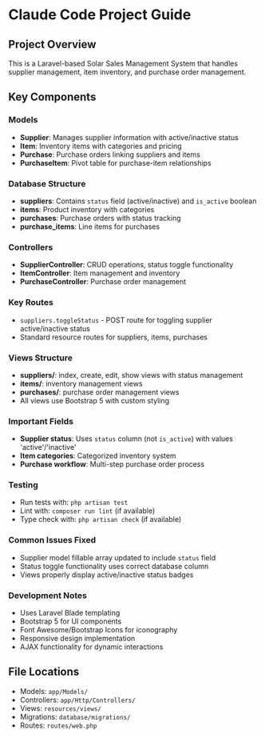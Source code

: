 # Claude Code Project Guide

## Project Overview
This is a Laravel-based Solar Sales Management System that handles supplier management, item inventory, and purchase order management.

## Key Components

### Models
- **Supplier**: Manages supplier information with active/inactive status
- **Item**: Inventory items with categories and pricing
- **Purchase**: Purchase orders linking suppliers and items
- **PurchaseItem**: Pivot table for purchase-item relationships

### Database Structure
- **suppliers**: Contains `status` field (active/inactive) and `is_active` boolean
- **items**: Product inventory with categories
- **purchases**: Purchase orders with status tracking
- **purchase_items**: Line items for purchases

### Controllers
- **SupplierController**: CRUD operations, status toggle functionality
- **ItemController**: Item management and inventory
- **PurchaseController**: Purchase order management

### Key Routes
- `suppliers.toggleStatus` - POST route for toggling supplier active/inactive status
- Standard resource routes for suppliers, items, purchases

### Views Structure
- **suppliers/**: index, create, edit, show views with status management
- **items/**: inventory management views
- **purchases/**: purchase order management views
- All views use Bootstrap 5 with custom styling

### Important Fields
- **Supplier status**: Uses `status` column (not `is_active`) with values 'active'/'inactive'
- **Item categories**: Categorized inventory system
- **Purchase workflow**: Multi-step purchase order process

### Testing
- Run tests with: `php artisan test`
- Lint with: `composer run lint` (if available)
- Type check with: `php artisan check` (if available)

### Common Issues Fixed
- Supplier model fillable array updated to include `status` field
- Status toggle functionality uses correct database column
- Views properly display active/inactive status badges

### Development Notes
- Uses Laravel Blade templating
- Bootstrap 5 for UI components
- Font Awesome/Bootstrap Icons for iconography
- Responsive design implementation
- AJAX functionality for dynamic interactions

## File Locations
- Models: `app/Models/`
- Controllers: `app/Http/Controllers/`
- Views: `resources/views/`
- Migrations: `database/migrations/`
- Routes: `routes/web.php`